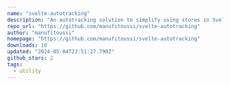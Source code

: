 ```yaml
---
name: "svelte-autotracking"
description: "An autotracking solution to simplify using stores in Svelte with class objects"
repo_url: "https://github.com/manufitoussi/svelte-autotracking"
author: "manufitoussi"
homepage: "https://github.com/manufitoussi/svelte-autotracking"
downloads: 10
updated: "2024-05-04T23:51:27.790Z"
github_stars: 2
tags: 
  - utility
---
```

